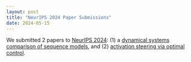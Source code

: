 ```yaml
---
layout: post
title: "NeurIPS 2024 Paper Submissions"
date: 2024-05-15
---
```


We submitted 2 papers to [NeurIPS 2024](https://neurips.cc/Conferences/2024): (1) a [dynamical systems comparison of sequence models](https://proceedings.neurips.cc/paper_files/paper/2024/file/f271a36160097fbdb06a9adeb1605343-Paper-Conference.pdf), and (2) [activation steering via optimal control](https://arxiv.org/pdf/2405.15454).
